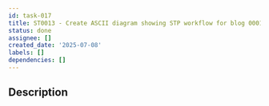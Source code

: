 ```yaml
---
id: task-017
title: ST0013 - Create ASCII diagram showing STP workflow for blog 0001
status: done
assignee: []
created_date: '2025-07-08'
labels: []
dependencies: []
---
```


## Description
